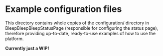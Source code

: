 # Example configuration files

This directory contains whole copies of the configuration/ directory in BleepBleepBleepStatusPage 
(responsible for configuring the status page), therefore providing up-to-date, ready-to-use examples of how to use the platform.

**Currently just a WIP!**
